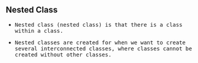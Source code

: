 ## Nested Class

- <samp>Nested class (nested class) is that there is a class within a class.</samp>

- <samp>Nested classes are created for when we want to create several interconnected classes, where classes cannot be created without other classes.</samp>
